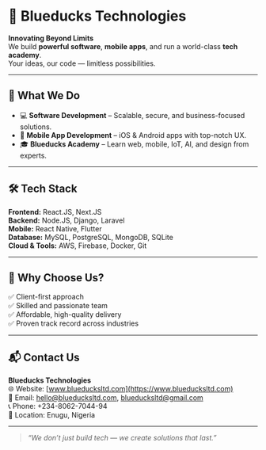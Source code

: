 # 🦆 Blueducks Technologies

**Innovating Beyond Limits**  
We build **powerful software**, **mobile apps**, and run a world-class **tech academy**.  
Your ideas, our code — limitless possibilities.

---

## 🚀 What We Do
- 💻 **Software Development** – Scalable, secure, and business-focused solutions.
- 📱 **Mobile App Development** – iOS & Android apps with top-notch UX.
- 🎓 **Blueducks Academy** – Learn web, mobile, IoT, AI, and design from experts.

---

## 🛠 Tech Stack
**Frontend:** React.JS, Next.JS  
**Backend:** Node.JS, Django, Laravel  
**Mobile:** React Native, Flutter  
**Database:** MySQL, PostgreSQL, MongoDB, SQLite  
**Cloud & Tools:** AWS, Firebase, Docker, Git

---

## 🌟 Why Choose Us?
✅ Client-first approach  
✅ Skilled and passionate team  
✅ Affordable, high-quality delivery  
✅ Proven track record across industries

---

## 📬 Contact Us
**Blueducks Technologies**  
🌐 Website: [www.blueducksltd.com](https://www.blueducksltd.com)  
📧 Email: hello@blueducksltd.com, blueducksltd@gmail.com   
📞 Phone: +234-8062-7044-94  
📍 Location: Enugu, Nigeria

---

> *“We don’t just build tech — we create solutions that last.”*

